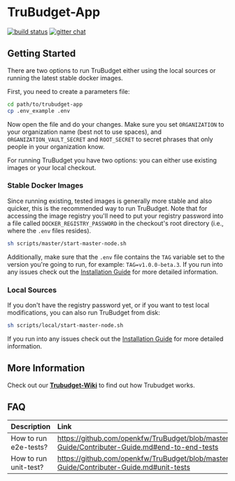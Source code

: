 # TruBudget-App

[![build status](https://travis-ci.com/openkfw/TruBudget.svg?branch=master)](https://travis-ci.com/openkfw/TruBudget)
[![gitter chat](https://img.shields.io/badge/chat-on%20gitter-brightgreen.svg)](https://gitter.im/Tru-Community/community)

## Getting Started

There are two options to run TruBudget either using the local sources or running the latest stable docker images.

First, you need to create a parameters file:

```bash
cd path/to/trubudget-app
cp .env_example .env
```

Now open the file and do your changes. Make sure you set `ORGANIZATION` to your organization name (best not to use spaces), and `ORGANIZATION_VAULT_SECRET` and `ROOT_SECRET` to secret phrases that only people in your organization know.

For running TruBudget you have two options: you can either use existing images or your local checkout.

### Stable Docker Images

Since running existing, tested images is generally more stable and also quicker, this is the recommended way to run TruBudget. Note that for accessing the image registry you'll need to put your registry password into a file called `DOCKER_REGISTRY_PASSWORD` in the checkout's root directory (i.e., where the `.env` files resides).

```bash
sh scripts/master/start-master-node.sh
```

Additionally, make sure that the `.env` file contains the `TAG` variable set to the version you're going to run, for example: `TAG=v1.0.0-beta.3`.
If you run into any issues check out the [Installation Guide](./doc/wiki/Installation-Guide/Installation-Guide.md) for more detailed information.

### Local Sources

If you don't have the registry password yet, or if you want to test local modifications, you can also run TruBudget from disk:

```bash
sh scripts/local/start-master-node.sh
```

If you run into any issues check out the [Installation Guide](./doc/wiki/Installation-Guide/Installation-Guide.md) for more detailed information.

## More Information

Check out our [**Trubudget-Wiki**](./doc/README.md) to find out how Trubudget works.

## FAQ

| Description           | Link                                                                                                              |
| :-------------------- | :---------------------------------------------------------------------------------------------------------------- |
| How to run e2e-tests? | https://github.com/openkfw/TruBudget/blob/master/doc/wiki/Contributer-Guide/Contributer-Guide.md#end-to-end-tests |
| How to run unit-test? | https://github.com/openkfw/TruBudget/blob/master/doc/wiki/Contributer-Guide/Contributer-Guide.md#unit-tests       |
